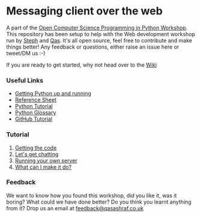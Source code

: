 Messaging client over the web
=======================

A part of the [Open Computer Science Programming in Python Workshop](http://opencomputerscience.co.uk/events/python-workshop-november). This repository has been setup to help with the Web development workshop run by [Steph](https://twitter.com/StephCook22) and [Qas](https://twitter.com/QasAshraf). It's all open source, feel free to contribute and make things better! Any feedback or questions, either raise an issue here or tweet/DM us :-)

If you are ready to get started, why not head over to the [Wiki](https://github.com/QasAshraf/cloaked-octo-hipster.py/wiki)

### Useful Links
* [Getting Python up and running](https://github.com/QasAshraf/cloaked-octo-hipster.py/wiki/Setting-up-Python)
* [Reference Sheet](https://github.com/QasAshraf/cloaked-octo-hipster.py/wiki/Reference-Sheet)
* [Python Tutorial](http://www.codecademy.com/tracks/python)
* [Python Glossary](http://www.codecademy.com/glossary/python)
* [GitHub Tutorial](http://try.github.io/levels/1/challenges/1)

### Tutorial
1. [Getting the code](https://github.com/QasAshraf/cloaked-octo-hipster.py/wiki/Getting-a-hold-of-the-code)
1. [Let's get chatting](https://github.com/QasAshraf/cloaked-octo-hipster.py/wiki/Let's-get-chatting)
1. [Running your own server](https://github.com/QasAshraf/cloaked-octo-hipster.py/wiki/Running-your-own-server)
1. [What can I make it do?](https://github.com/QasAshraf/cloaked-octo-hipster.py/wiki/Extensions)

### Feedback
We want to know how you found this workshop, did you like it, was it boring? What could we have done better? Do you think you learnt anything from it? Drop us an email at feedback@qasashraf.co.uk

